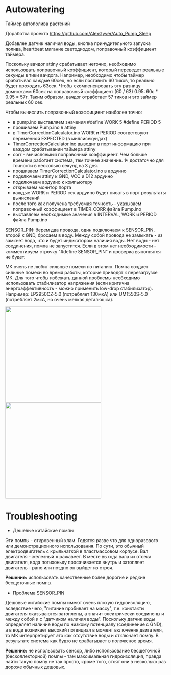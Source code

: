 # Autowatering
Таймер автополива растений

Доработка проекта https://github.com/AlexGyver/Auto_Pump_Sleep

Добавлен датчик наличия воды, кнопка принудительного запуска полива, heartbeat мигание светодиодом, поправочный коэффициент таймера.

Поскольку вачдог attiny срабатывает неточно, необходимо использовать поправочный коэффициент, который переведет реальные секунды в тики вачдога. Например, необходимо чтобы таймер срабатывал каждые 60сек, но если поставить 60 тиков, то реально будет проходить 63сек. Чтобы скомпенсировать эту разницу домножаем 60сек на поправочный коэффициент (60 / 63) 0.95: 60с * 0.95 = 57т. Таким образом, вачдог отработает 57 тиков и это займер реальных 60 сек.

Чтобы вычислить поправочный коэффициент наиболее точно:
- в pump.ino выставляем значения
#define WORK   5
#define PERIOD 5
- прошиваем Pump.ino в attiny
- в TimerCorrectionCalculator.ino WORK и PERIOD соответсвуют переменной EXPECTED (в миллисекундах)
- TimerCorrectionCalculator.ino выводит в порт информацию при каждом срабатывании таймера attiny
- corr - вычисляемый поправочный коэффициент. Чем больше времени работает система, тем точнее значение. 1ч достаточно для точности в несколько секунд на 3 дня.
- прошиваем TimerCorrectionCalculator.ino в ардуино
- подключаем attiny к GND, VCC и D12 ардуино
- подключаем ардуино к компьютеру
- открываем монитор порта
- каждые WORK и PERIOD сек ардуино будет писать в порт результаты вычислений
- после того как получена требуемая точность - указываем поправочный коэффициент в TIMER_CORR файла Pump.ino
- выставляем необходимые значения в INTERVAL, WORK и PERIOD файла Pump.ino

SENSOR_PIN: берем два провода, один подключаем к SENSOR_PIN, второй к GND, бросаем в воду. Между собой провода не замыкать - из замкнет вода, что и будет индикатором наличия воды. Нет воды - нет соединения, помпа не запустится. Если в этом нет необходимости - комментируем строчку "#define SENSOR_PIN" и проверка выполнятся не будет.

МК очень не любит сильные помехи по питанию. Помпа создает сильные помехи во время работы, которые приводят к перезагрузке МК. Для того чтобы избежать данной проблемы необходимо использовать стабилизатор напряжения (если критична энергоэффективность - можно применить low-drop стабилизатор). Например: LP2950CZ-5.0 (потребляет 130мкА) или UM1550S-5.0 (потребляет 2мкА, но очень мелкая деталюшка).

  <img width="300" src="https://github.com/asilichenko/Autowatering/blob/main/scheme/Автополив_МП_v2.jpg"/>

  <img width="300" src="https://github.com/asilichenko/Autowatering/blob/main/scheme/Автополив_схема_v3.jpg"/>

# Troubleshooting
- Дешевые китайские помпы

Эти помпы - откровенный хлам. Годятся разве что для одноразового или демонстрационного использования. По сути, это обычный электродвигатель с крыльчаткой в пластмассовом корпусе. Вал двигателя - железный = ражавеет. В месте выхода вала из отсека двигателя, вода потихоньку просачивается внутрь и затопляет двигатель - рано или поздно он выйдет из строя.

**Решение:** использовать качественные более дорогие и редкие бесщеточные помпы.

- Проблема SENSOR_PIN

Дешовые китайские помпы имеют очень плохую гидроизоляцию, вследствие чего, "питание пробивает на массу", т.е. конктакты двигателя оказываются затоплены, а значит электрически соединены и между собой и с "датчиком наличия воды". Поскольку датчик воды определяет наличие воды по низкому потенциалу (соединение с GND), а в воде возникает высокий потенциал в момент включения двигателя, то МК интерпретирует это как отсутствие воды и отключает помпу. В результате система как будто не срабатывает в положеное время.

**Решение:** не использовать сенсор, либо использование бесщеточной (бесколлекторной) помпы - там максимальная гидроизоляция, правда найти такую помпу не так просто, кроме того, стоят они в несколько раз дороже обычных дешовых.

